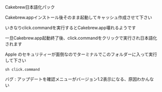 Cakebrew日本語化パック

Cakebrew.appインストール後そのまま起動してキャッシュ作成させて下さい

いきなりclick.commandを実行するとCakebrew.app壊れるようです

一旦Cakebrew.app起動終了後、click.commandをクリックで実行され日本語化されます

Apple のセキュリティーが面倒なのでターミナルでこのフォルダーに入って実行して下さい

`sh click.command`

バグ : アップデートを確認メニューがバージョン1.2表示になる、原因わかんない
